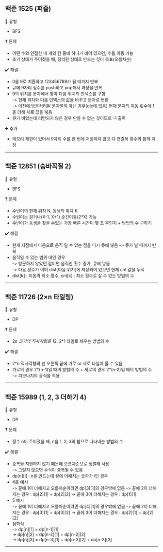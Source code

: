 ## 백준 1525 (퍼즐)
:pushpin: 유형
* BFS

:question: 문제
* 어떤 수와 인접한 네 개의 칸 중에 하나가 비어 있으면, 수를 이동 가능
* 초기 상태가 주어졌을 때, 정리된 상태로 만드는 것이 목표(오름차순)

:heavy_check_mark: 해결
* 0을 9로 치환하고 123456789가 될 때까지 반복
* 큐에 9자리 정수를 push하고 pop해서 과정을 반복
* 9의 위치를 문자에서 찾아 다음 위치의 인덱스를 구함  
  -> 현재 위치와 다음 인덱스의 값을 바꾸고 문자로 변환  
  -> 이전에 방문처리된 문자열이 아닌 경우(dic에 없음) 현재 문자의 이동 횟수에 1을 더해 새로 값을 넣음
* 큐가 비었는데 리턴되지 않은 경우 만들 수 없는 것이므로 -1 출력

:heavy_plus_sign: 추가
* 메모리 제한이 있어서 9자리 수를 한 번에 저장하지 않고 다 연결해 횟수와 함께 저장

---

## 백준 12851 (숨바꼭질 2)
:pushpin: 유형
* BFS

:question: 문제
* 수빈이의 현재 위치 N, 동생의 위치 K
* 수빈이는 걷거나(X-1, X+1) 순간이동(2*X) 가능
* 수빈이가 동생을 찾을 수있는 가장 빠른 시간이 몇 초 후인지 + 방법의 수 구하기

:heavy_check_mark: 해결
* 현재 지점에서 다음으로 움직 일 수 있는 점을 다시 큐에 넣음 -> 큐가 빌 때까지 반복
* 움직일 수 있는 범위 내인 경우  
  -> 방문하지 않았던 점이면 움직인 횟수 증가, 큐에 넣음  
  -> 다음 횟수가 이미 dist[다음 위치]에 저장되어 있으면 현재 cnt 값을 누적
* dist[k] : 이동의 최소 횟수, cnt[k] : 최소 횟수로 갈 수 있는 방법의 수
  
---

## 백준 11726 (2×n 타일링)
:pushpin: 유형
* DP

:question: 문제
* 2*n 크기의 직사각형을 1*2, 2*1 타일로 채우는 방법의 수

:heavy_check_mark: 해결
* 2*n 직사각형의 맨 오른쪽 끝에 가로 or 세로 타일이 올 수 있음
* 가로의 경우 2*(n-1)일 때의 방법의 수 + 세로의 경우 2*(n-2)일 때의 방법의 수  
  -> 피보나치의 공식을 적용

---

## 백준 15989 (1, 2, 3 더하기 4)
:pushpin: 유형
* DP

:question: 문제
* 정수 n이 주어졌을 때, n을 1, 2, 3의 합으로 나타내는 방법의 수

:heavy_check_mark: 해결
* 중복을 지원하지 않기 때문에 오름차순으로 정렬해 사용  
  -> 그렇지 않으면 수식이 중복될 수 있음
* dp[n][i] : n을 만드는데 끝에 더해지는 숫자가 i인 경우
* 4를 예시  
  -> 끝에 1이 더해지고 오름차순이려면 dp[3][1]의 경우밖에 없음
  -> 끝에 2이 더해지는 경우 : dp[2][1] + dp[2][2]
  -> 끝에 3이 더해지는 경우 : dp[1][1]
* 5 예시  
  -> 끝에 1이 더해지고 오름차순이려면 dp[4][1]의 경우밖에 없음
  -> 끝에 2이 더해지는 경우 : dp[3][1] + dp[3][2]
  -> 끝에 3이 더해지는 경우 : dp[2][1] + dp[2][2]
* 점화식  
  -> dp[n][1] = dp[n-1][1]  
  -> dp[n][2] = dp[n-2][1] + dp[n-2][2]  
  -> dp[n][3] = dp[n-3][1] + dp[n-3][2] + dp[n-3][3]

---
